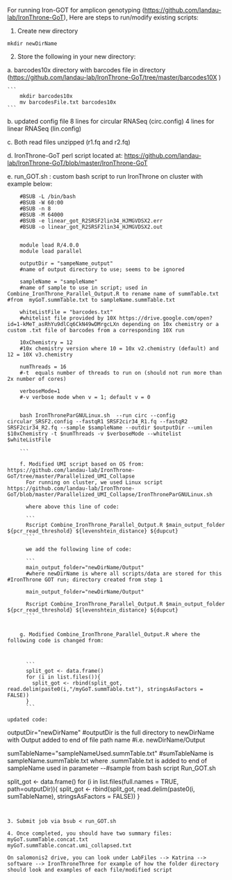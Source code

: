 

For running Iron-GOT for amplicon genotyping (https://github.com/landau-lab/IronThrone-GoT),
Here are steps to run/modify existing scripts:


1. Create new directory

```
mkdir newDirName
```

2. Store the following in your new directory:

  a. barcodes10x directory with barcodes file in directory (https://github.com/landau-lab/IronThrone-GoT/tree/master/barcodes10X
    )

    ```
        mkdir barcodes10x
        mv barcodesFile.txt barcodes10x
    ```

  b. updated config file
      8 lines for circular RNASeq (circ.config)
      4 lines for linear RNASeq (lin.config)

  c. Both read files unzipped (r1.fq and r2.fq)

  d. IronThrone-GoT perl script located at: https://github.com/landau-lab/IronThrone-GoT/blob/master/IronThrone-GoT

  e. run_GOT.sh : custom bash script to run IronThrone on cluster with example below:

```
    #BSUB -L /bin/bash
    #BSUB -W 60:00
    #BSUB -n 8
    #BSUB -M 64000
    #BSUB -e linear_got_R2SRSF2lin34_HJMGVDSX2.err
    #BSUB -o linear_got_R2SRSF2lin34_HJMGVDSX2.out


    module load R/4.0.0
    module load parallel

    outputDir = "sampeName_output"
    #name of output directory to use; seems to be ignored

    sampleName = "sampleName"
    #name of sample to use in script; used in Combine_IronThrone_Parallel_Output.R to rename name of summTable.txt #from  myGoT.summTable.txt to sampleName.summTable.txt

    whiteListFile = "barcodes.txt"
    #whitelist file provided by 10X https://drive.google.com/open?id=1-kMeT_asRhYu9dlCq6CkN49wDMrgcLXn depending on 10x chemistry or a custom .txt file of barcodes from a corresponding 10X run

    10xChemistry = 12
    #10x chemistry version where 10 = 10x v2.chemistry (default) and 12 = 10X v3.chemistry

    numThreads = 16
    #-t  equals number of threads to run on (should not run more than 2x number of cores)

    verboseMode=1
    #-v verbose mode when v = 1; default v = 0


    bash IronThroneParGNULinux.sh  --run circ --config circular_SRSF2.config --fastqR1 SRSF2cir34_R1.fq --fastqR2 SRSF2cir34_R2.fq --sample $sampleName --outdir $outputDir --umilen $10xChemistry -t $numThreads -v $verboseMode --whitelist $whiteListFile

    ```

    f. Modified UMI script based on OS from: https://github.com/landau-lab/IronThrone-GoT/tree/master/Parallelized_UMI_Collapse
      For running on cluster, we used Linux script https://github.com/landau-lab/IronThrone-GoT/blob/master/Parallelized_UMI_Collapse/IronThroneParGNULinux.sh

      where above this line of code:

      ```
      Rscript Combine_IronThrone_Parallel_Output.R $main_output_folder ${pcr_read_threshold} ${levenshtein_distance} ${dupcut}
      ```

      we add the following line of code:

      ```
      main_output_folder="newDirName/Output"
      #where newDirName is where all scripts/data are stored for this #IronThrone GOT run; directory created from step 1

      main_output_folder="newDirName/Output"

      Rscript Combine_IronThrone_Parallel_Output.R $main_output_folder ${pcr_read_threshold} ${levenshtein_distance} ${dupcut}
      ```


    g. Modified Combine_IronThrone_Parallel_Output.R where the following code is changed from:



      ```
      split_got <- data.frame()
      for (i in list.files()){
        split_got <- rbind(split_got, read.delim(paste0(i,"/myGoT.summTable.txt"), stringsAsFactors = FALSE))
      }
      ```

updated code:

```
outputDir="newDirName"
#outputDir is the full directory to newDirName with Output added to end of file path name
#i.e. newDirName/Output

sumTableName="sampleNameUsed.summTable.txt"
#sumTableName is sampleName.summTable.txt where .summTable.txt is added to end of sampleName used in parameter --#sample from bash script Run_GOT.sh

split_got <- data.frame()
for (i in list.files(full.names = TRUE, path=outputDir)){
    split_got <- rbind(split_got, read.delim(paste0(i, sumTableName), stringsAsFactors = FALSE))
}
```


3. Submit job via bsub < run_GOT.sh

4. Once completed, you should have two summary files:
myGoT.summTable.concat.txt
myGoT.summTable.concat.umi_collapsed.txt

On salomonis2 drive, you can look under LabFiles --> Katrina --> software --> IronThroneThree for example of how the folder directory should look and examples of each file/modified script
